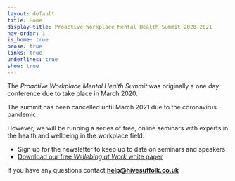 ```yaml
---
layout: default
title: Home
display-title: Proactive Workplace Mental Health Summit 2020–2021
nav-order: 1
is_home: true
prose: true
links: true
underlines: true
show: true
---
```


The _Proactive Workplace Mental Health Summit_ was originally a one day conference due to take place in March 2020.

The summit has been cancelled until March 2021 due to the coronavirus pandemic.

However, we will be running a series of free, online seminars with experts in the health and wellbeing in the workplace field.

 - Sign up for the newsletter to keep up to date on seminars and speakers
 - [Download our free <cite>Wellebing at Work</cite> white paper](/assets/white-paper.pdf)

 If you have any questions contact **help@hivesuffolk.co.uk**
